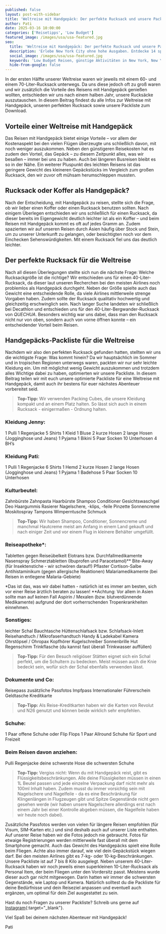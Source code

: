 ```yaml
---
published: false
layout: post-with-sidebar
title: 'Weltreise mit Handgepäck: Der perfekte Rucksack und unsere Packliste'
author: Pati
date: 2025-03-16 10:00:00
categories: ['Reisetipps', 'Low Budget']
featured_image: /images/usa/usa-featured.jpg
seo:
  title: 'Weltreise mit Handgepäck: Der perfekte Rucksack und unsere Packliste'
  description: 'Erlebe New York City ohne hohe Ausgaben. Entdecke 14 spannende Sehenswürdigkeiten und Highlights, die du völlig kostenlos genießen kannst.'
  social_image: /images/usa/usa-featured.jpg
  keywords: 'Low Budget Reisen, günstige Aktivitäten in New York, New York City Sehenswürdigkeiten gratis, preiswert reisen NYC, kostenlose Unternehmungen New York'
  hide-from-google: false
---
```


In der ersten Hälfte unserer Weltreise waren wir jeweils mit einem 60- und einem 70-Liter-Rucksack unterwegs. Da uns diese jedoch oft zu groß waren und wir zusätzlich die Vorteile des Reisens mit Handgepäck genießen wollten, entschieden wir uns nach einem halben Jahr, unsere Rucksäcke auszutauschen. In diesem Beitrag findest du alle Infos zur Weltreise mit Handgepäck, unseren perfekten Rucksack sowie unsere Packliste zum Download.

## Vorteile einer Weltreise mit Handgepäck
Das Reisen mit Handgepäck bietet einige Vorteile – vor allem der Kostenaspekt bei den vielen Flügen überzeugte uns schließlich davon, mit noch weniger auszukommen. Neben den günstigeren Reisekosten hat es zudem den Vorteil, das Gepäck – zu diesem Zeitpunkt alles, was wir besaßen – immer bei uns zu haben. Auch bei längeren Busreisen bleibt es so in der Nähe. Ein weiterer Pluspunkt des leichten Reisens ist das geringere Gewicht des kleineren Gepäckstücks im Vergleich zum großen Rucksack, den wir zuvor oft mühsam herumschleppen mussten.

## Rucksack oder Koffer als Handgepäck?
Nach der Entscheidung, mit Handgepäck zu reisen, stellte sich die Frage, ob wir lieber einen Koffer oder einen Rucksack benutzen sollten. Nach einigem Überlegen entschieden wir uns schließlich für einen Rucksack, da dieser bereits im Eigengewicht deutlich leichter ist als ein Koffer – und beim Reisen mit Handgepäck kommt es oft auf jedes Gramm an. Zudem spazierten wir auf unseren Reisen durch Asien häufig über Stock und Stein, um zu unserer Unterkunft zu gelangen, oder besichtigten noch vor dem Einchecken Sehenswürdigkeiten. Mit einem Rucksack fiel uns das deutlich leichter.

## Der perfekte Rucksack für die Weltreise
Nach all diesen Überlegungen stellte sich nun die nächste Frage: Welche Rucksackgröße ist die richtige? Wir entschieden uns für einen 40-Liter-Rucksack, da dieser laut unseren Recherchen bei den meisten Airlines noch problemlos als Handgepäck durchgeht. Neben der Größe spielte auch das Gewicht eine entscheidende Rolle, da viele Airlines mittlerweile strenge Vorgaben haben. Zudem sollte der Rucksack qualitativ hochwertig und gleichzeitig erschwinglich sein. Nach langer Suche landeten wir schließlich bei Decathlon und entschieden uns für den 40-Liter-Bergwander-Rucksack von *QUECHUA*. Besonders wichtig war uns dabei, dass man den Rucksack nicht nur von oben, sondern auch von vorne öffnen konnte – ein entscheidender Vorteil beim Reisen.

## Handgepäcks-Packliste für die Weltreise
Nachdem wir also den perfekten Rucksack gefunden hatten, stellten wir uns die wichtigste Frage: Was kommt hinein? Da wir hauptsächlich im Sommer und in tropischen Regionen unterwegs waren, packten wir nur sehr leichte Kleidung ein. Um mit möglichst wenig Gewicht auszukommen und trotzdem alles Wichtige dabei zu haben, optimierten wir unsere Packliste. In diesem Beitrag teilen wir mit euch unsere optimierte Packliste für eine Weltreise mit Handgepäck, damit auch ihr bestens für euer nächstes Abenteuer vorbereitet seid.
> **Top-Tipp:** Wir verwenden Packing Cubes, die unsere Kleidung kompakt und an einem Platz halten. So lässt sich auch in einem Rucksack - einigermaßen - Ordnung halten.

### Kleidung Jenny:
1 Pulli
1 Regenjacke 
5 Shirts
1 Kleid
1 Bluse
2 kurze Hosen
2 lange Hosen (Jogginghose und Jeans)
1 Pyjama
1 Bikini
5 Paar Socken 
10 Unterhosen
4 BH’s

### Kleidung Pati:
1 Pulli
1 Regenjacke 
6 Shirts
1 Hemd
2 kurze Hosen
2 lange Hosen (Jogginghose und Jeans)
1 Pyjama
1 Badehose
5 Paar Socken 
10 Unterhosen

### Kulturbeutel:
Zahnbürste
Zahnpasta
Haarbürste
Shampoo
Conditioner
Gesichtswaschgel
Deo
Haargummis
Rasierer
Nagelschere, -klips, -feile
Pinzette
Sonnencreme
Moskitospray
Tampons 
Wimperntusche
Schmuck

> **Top-Tipp:** Wir haben Shampoo, Conditioner, Sonnencreme und manchmal Hautcreme meist am Anfang in einem Land gekauft und nach einiger Zeit und vor einem Flug in kleinere Behälter umgefüllt. 

### Reiseapotheke*:
Tabletten gegen Reiseübelkeit
Elotrans bzw. Durchfallmedikamente
Nasenspray
Schmerztabletten (Ibuprofen und Paracetamol)**
Bite-Away (für Insektenstiche - wir schwören darauf!)
Pflaster
Cortison-Salbe
Antihistaminikum (gegen allergische Reaktionen)
Malariamedikamente (bei Reisen in entlegene Malaria-Gebiete)

*Das ist das, was wir dabei hatten - natürlich ist es immer am besten, sich vor einer Reise ärztlich beraten zu lassen!
**Achtung: Vor allem in Asien sollte man auf keinen Fall Aspirin / Mexalen (bzw. blutverdünnende Medikamente) aufgrund der dort vorherrschenden Tropenkrankheiten einnehmen.

### Sonstiges:
leichter Schal
Bauchtasche
Hüttenschlafsack bzw. Schlafsack-Inlett
Reisehandtuch / Mikrofaserhandtuch 
Handy & Ladekabel
Kamera
Ohrstöpsel / Ohropax
Kopfhörer 
Kugelschreiber
Sonnenbrille
Hut
Regenschirm
Trinkflasche (du kannst fast überall Trinkwasser auffüllen)

> **Top-Tipp:** Für den Besuch religiöser Stätten eignet sich ein Schal perfekt, um die Schultern zu bedecken. Meist müssen auch die Knie bedeckt sein, wofür sich der Schal ebenfalls verwenden lässt.

### Dokumente und Co:
Reisepass
zusätzliche Passfotos
Impfpass
Internationaler Führerschein
Geldtasche
Kreditkarte
> **Top-Tipp:** Als Reise-Kreditkarten haben wir die Karten von Revolut und N26 genutzt und können beide wirklich sehr empfehlen. 

### Schuhe:
1 Paar offene Schuhe oder Flip Flops
1 Paar Allround Schuhe für Sport und Freizeit

### Beim Reisen davon anziehen:
Pulli
Regenjacke
deine schwerste Hose
die schwersten Schuhe 

> **Top-Tipp:** Vergiss nicht: Wenn du mit Handgepäck reist, gibt es Flüssigkeitsbeschränkungen. Alle deine Flüssigkeiten müssen in einen 1L Beutel passen und jede einzelne Verpackung darf nicht mehr als 100ml Inhalt haben. Zudem musst du immer vorsichtig sein mit Nagelschere und Nagelfeile - da es eine Beschränkung für Klingenlängen in Flugzeugen gibt und Spitze Gegenstände nicht gern gesehen werde (wir haben unsere Nagelschere allerdings erst nach einem Jahr bei einer Kontrolle abgeben müssen, die Nagelfeile haben wir heute noch dabei). 

Zusätzliche Passfotos werden von vielen für längere Reisen empfohlen (für Visum, SIM-Karten etc.) und sind deshalb auch auf unserer Liste enthalten. Auf unserer Reise haben wir die Fotos jedoch nie gebraucht. Fotos für etwaige Registrierungen werden mittlerweile fast überall mit dem Smartphone gemacht.
Auch das Gewicht des Handgepäcks spielt eine Rolle beim Fliegen. Achte also immer darauf, wie viel dein Gepäckstück wiegen darf. Bei den meisten Airlines gibt es 7-kg- oder 10-kg-Beschränkungen. Unsere Packliste ist auf 7 bis 8 Kilo ausgelegt.
Neben unserem 40-Liter-Rucksack haben wir noch jeweils einen superkleinen 10-Liter-Rucksack als Personal Item, der beim Fliegen unter den Vordersitz passt. Meistens wurde dieser auch gar nicht mitgewogen. Darin hatten wir immer die schwersten Gegenstände, wie Laptop und Kamera.
Natürlich solltest du die Packliste für deine Bedürfnisse und dein Reiseziel anpassen und eventuell auch ergänzen, um optimal für dein Ziel ausgestattet zu sein.

Hast du noch Fragen zu unserer Packliste? Schreib uns gerne auf [Instagram](https://instagram.com/onememorypermile){:target="_blank"}.

Viel Spaß bei deinem nächsten Abenteuer mit Handgepäck!
<p class="signature">Pati</p>